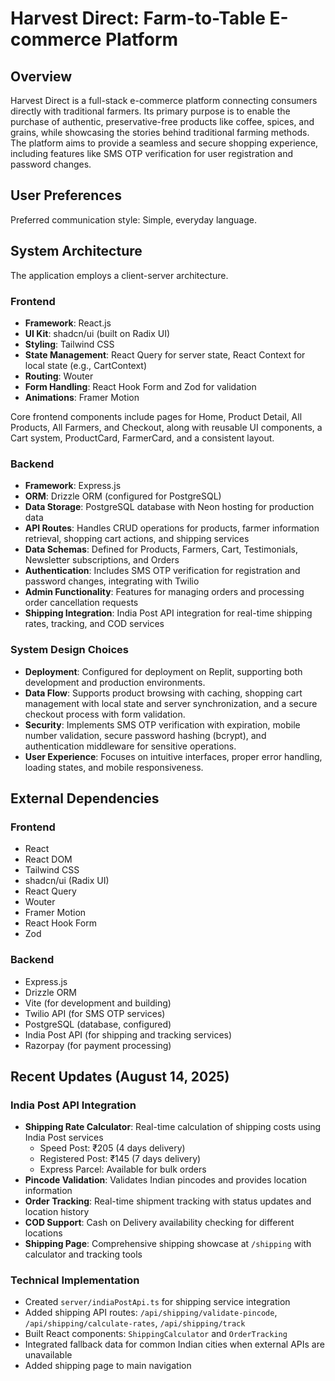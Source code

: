 # Harvest Direct: Farm-to-Table E-commerce Platform

## Overview

Harvest Direct is a full-stack e-commerce platform connecting consumers directly with traditional farmers. Its primary purpose is to enable the purchase of authentic, preservative-free products like coffee, spices, and grains, while showcasing the stories behind traditional farming methods. The platform aims to provide a seamless and secure shopping experience, including features like SMS OTP verification for user registration and password changes.

## User Preferences

Preferred communication style: Simple, everyday language.

## System Architecture

The application employs a client-server architecture.

### Frontend
- **Framework**: React.js
- **UI Kit**: shadcn/ui (built on Radix UI)
- **Styling**: Tailwind CSS
- **State Management**: React Query for server state, React Context for local state (e.g., CartContext)
- **Routing**: Wouter
- **Form Handling**: React Hook Form and Zod for validation
- **Animations**: Framer Motion

Core frontend components include pages for Home, Product Detail, All Products, All Farmers, and Checkout, along with reusable UI components, a Cart system, ProductCard, FarmerCard, and a consistent layout.

### Backend
- **Framework**: Express.js
- **ORM**: Drizzle ORM (configured for PostgreSQL)
- **Data Storage**: PostgreSQL database with Neon hosting for production data
- **API Routes**: Handles CRUD operations for products, farmer information retrieval, shopping cart actions, and shipping services
- **Data Schemas**: Defined for Products, Farmers, Cart, Testimonials, Newsletter subscriptions, and Orders
- **Authentication**: Includes SMS OTP verification for registration and password changes, integrating with Twilio
- **Admin Functionality**: Features for managing orders and processing order cancellation requests
- **Shipping Integration**: India Post API integration for real-time shipping rates, tracking, and COD services

### System Design Choices
- **Deployment**: Configured for deployment on Replit, supporting both development and production environments.
- **Data Flow**: Supports product browsing with caching, shopping cart management with local state and server synchronization, and a secure checkout process with form validation.
- **Security**: Implements SMS OTP verification with expiration, mobile number validation, secure password hashing (bcrypt), and authentication middleware for sensitive operations.
- **User Experience**: Focuses on intuitive interfaces, proper error handling, loading states, and mobile responsiveness.

## External Dependencies

### Frontend
- React
- React DOM
- Tailwind CSS
- shadcn/ui (Radix UI)
- React Query
- Wouter
- Framer Motion
- React Hook Form
- Zod

### Backend
- Express.js
- Drizzle ORM
- Vite (for development and building)
- Twilio API (for SMS OTP services)
- PostgreSQL (database, configured)
- India Post API (for shipping and tracking services)
- Razorpay (for payment processing)

## Recent Updates (August 14, 2025)

### India Post API Integration
- **Shipping Rate Calculator**: Real-time calculation of shipping costs using India Post services
  - Speed Post: ₹205 (4 days delivery)
  - Registered Post: ₹145 (7 days delivery)
  - Express Parcel: Available for bulk orders
- **Pincode Validation**: Validates Indian pincodes and provides location information
- **Order Tracking**: Real-time shipment tracking with status updates and location history
- **COD Support**: Cash on Delivery availability checking for different locations
- **Shipping Page**: Comprehensive shipping showcase at `/shipping` with calculator and tracking tools

### Technical Implementation
- Created `server/indiaPostApi.ts` for shipping service integration
- Added shipping API routes: `/api/shipping/validate-pincode`, `/api/shipping/calculate-rates`, `/api/shipping/track`
- Built React components: `ShippingCalculator` and `OrderTracking`
- Integrated fallback data for common Indian cities when external APIs are unavailable
- Added shipping page to main navigation